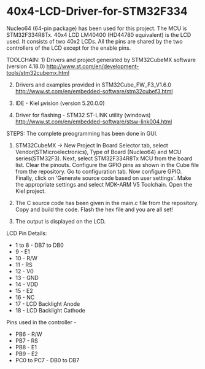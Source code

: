 # 40x4-LCD-Driver-for-STM32F334

Nucleo64 (64-pin package) has been used for this project. The MCU is STM32F334R8Tx. 40x4 LCD LM40400 (HD44780 equivalent) is the LCD used. It consists of two 40x2 LCDs. All the pins are shared by the two controllers of the LCD except for the enable pins.

TOOLCHAIN: 1) Drivers and project generated by STM32CubeMX software (version 4.18.0) http://www.st.com/en/development-tools/stm32cubemx.html

2) Drivers and examples provided in STM32Cube_FW_F3_V1.6.0 http://www.st.com/en/embedded-software/stm32cubef3.html

3) IDE - Kiel µvision (version 5.20.0.0)

4) Driver for flashing - STM32 ST-LINK utility (windows) http://www.st.com/en/embedded-software/stsw-link004.html

STEPS: The complete preogramming has been done in GUI.

1) STM32CubeMX -> New Project In Board Selector tab, select Vendor(STMicroelectronics), Type of Board (Nucleo64) and MCU series(STM32F3). Next, select STM32F334R8Tx MCU from the board list. Clear the pinouts. Configure the GPIO pins as shown in the Cube file from the repository. Go to configuration tab. Now configure GPIO. Finally, click on 'Generate source code based on user settings'. Make the appropriate settings and select MDK-ARM V5 Toolchain. Open the Kiel project.

2) The C source code has been given in the main.c file from the repository. Copy and build the code. Flash the hex file and you are all set!

3) The output is displayed on the LCD.


LCD Pin Details:
* 1 to 8 - DB7 to DB0
* 9 - E1
* 10 - R/W
* 11 - RS
* 12 - V0
* 13 - GND
* 14 - VDD
* 15 - E2
* 16 - NC
* 17 - LCD Backlight Anode
* 18 - LCD Backlight Cathode


Pins used in the controller -
* PB6 - R/W
* PB7 - RS
* PB8 - E1
* PB9 - E2
* PC0 to PC7 - DB0 to DB7
